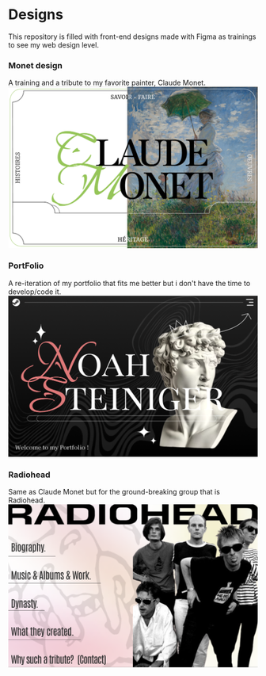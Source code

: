 # Designs
This repository is filled with front-end designs made with Figma as trainings to see my web design level.

### Monet design

A training and a tribute to my favorite painter, Claude Monet.
![Monet](https://github.com/G1anC/DESIGNS/blob/main/.github/MonetHome.png)

### PortFolio

A re-iteration of my portfolio that fits me better but i don't have the time to develop/code it.
![Portfolio](https://github.com/G1anC/DESIGNS/blob/main/.github/Portfolio.png)

### Radiohead

Same as Claude Monet but for the ground-breaking group that is Radiohead.
![Radiohead](https://github.com/G1anC/DESIGNS/blob/main/.github/Radiohead.png)
